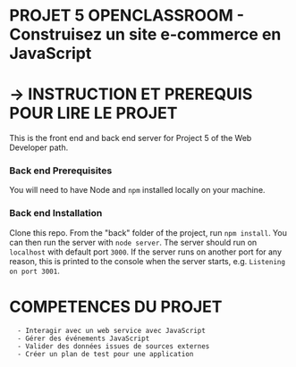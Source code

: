 # PROJET 5 OPENCLASSROOM - Construisez un site e-commerce en JavaScript #

# -> INSTRUCTION ET PREREQUIS POUR LIRE LE PROJET #

This is the front end and back end server for Project 5 of the Web Developer path.

### Back end Prerequisites ###

You will need to have Node and `npm` installed locally on your machine.

### Back end Installation ###

Clone this repo. From the "back" folder of the project, run `npm install`. You 
can then run the server with `node server`. 
The server should run on `localhost` with default port `3000`. If the
server runs on another port for any reason, this is printed to the
console when the server starts, e.g. `Listening on port 3001`.

# COMPETENCES DU PROJET #

      - Interagir avec un web service avec JavaScript
      - Gérer des événements JavaScript
      - Valider des données issues de sources externes
      - Créer un plan de test pour une application
